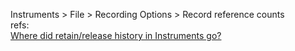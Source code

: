 Instruments > File > Recording Options > Record reference counts  
refs:  
[Where did retain/release history in Instruments go?](https://stackoverflow.com/questions/43531334/where-did-retain-release-history-in-instruments-go)
